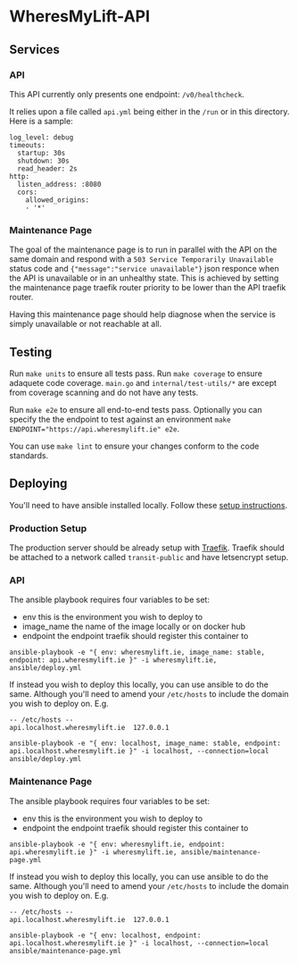 # WheresMyLift-API

## Services

### API

This API currently only presents one endpoint: `/v0/healthcheck`.

It relies upon a file called `api.yml` being either in the `/run` or in this directory. Here is a sample:

```
log_level: debug
timeouts:
  startup: 30s
  shutdown: 30s
  read_header: 2s
http:
  listen_address: :8080
  cors:
    allowed_origins:
    - '*'
```

### Maintenance Page

The goal of the maintenance page is to run in parallel with the API on the same domain and respond with a `503 Service Temporarily Unavailable` status code and `{"message":"service unavailable"}` json responce when the API is unavailable or in an unhealthy state. This is achieved by setting the maintenance page traefik router priority to be lower than the API traefik router.

Having this maintenance page should help diagnose when the service is simply unavailable or not reachable at all.

## Testing

Run `make units` to ensure all tests pass. Run `make coverage` to ensure adaquete code coverage. `main.go` and `internal/test-utils/*` are except from coverage scanning and do not have any tests.

Run `make e2e` to ensure all end-to-end tests pass. Optionally you can specify the the endpoint to test against an environment `make ENDPOINT="https://api.wheresmylift.ie" e2e`.

You can use `make lint` to ensure your changes conform to the code standards.

## Deploying

You'll need to have ansible installed locally. Follow these [setup instructions](https://docs.ansible.com/ansible/latest/installation_guide/installation_distros.html).

### Production Setup

The production server should be already setup with [Traefik](https://doc.traefik.io/traefik/getting-started/quick-start/). Traefik should be attached to a network called `transit-public` and have letsencrypt setup.

### API

The ansible playbook requires four variables to be set:
- env           this is the environment you wish to deploy to
- image_name    the name of the image locally or on docker hub
- endpoint      the endpoint traefik should register this container to

`ansible-playbook -e "{ env: wheresmylift.ie, image_name: stable, endpoint: api.wheresmylift.ie }" -i wheresmylift.ie, ansible/deploy.yml`

If instead you wish to deploy this locally, you can use ansible to do the same. Although you'll need to amend your `/etc/hosts` to include the domain you wish to deploy on. E.g. 

```
-- /etc/hosts --
api.localhost.wheresmylift.ie  127.0.0.1
```

`ansible-playbook -e "{ env: localhost, image_name: stable, endpoint: api.localhost.wheresmylift.ie }" -i localhost, --connection=local ansible/deploy.yml`

### Maintenance Page

The ansible playbook requires four variables to be set:
- env           this is the environment you wish to deploy to
- endpoint      the endpoint traefik should register this container to

`ansible-playbook -e "{ env: wheresmylift.ie, endpoint: api.wheresmylift.ie }" -i wheresmylift.ie, ansible/maintenance-page.yml`

If instead you wish to deploy this locally, you can use ansible to do the same. Although you'll need to amend your `/etc/hosts` to include the domain you wish to deploy on. E.g. 

```
-- /etc/hosts --
api.localhost.wheresmylift.ie  127.0.0.1
```

`ansible-playbook -e "{ env: localhost, endpoint: api.localhost.wheresmylift.ie }" -i localhost, --connection=local ansible/maintenance-page.yml`

